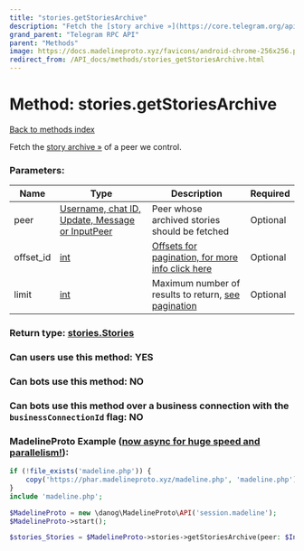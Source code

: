 ```yaml
---
title: "stories.getStoriesArchive"
description: "Fetch the [story archive »](https://core.telegram.org/api/stories#pinned-or-archived-stories) of a peer we control."
grand_parent: "Telegram RPC API"
parent: "Methods"
image: https://docs.madelineproto.xyz/favicons/android-chrome-256x256.png
redirect_from: /API_docs/methods/stories_getStoriesArchive.html
---
```

# Method: stories.getStoriesArchive
[Back to methods index](index.html)



Fetch the [story archive »](https://core.telegram.org/api/stories#pinned-or-archived-stories) of a peer we control.

### Parameters:

| Name     |    Type       | Description | Required |
|----------|---------------|-------------|----------|
|peer|[Username, chat ID, Update, Message or InputPeer](/API_docs/types/InputPeer.html) | Peer whose archived stories should be fetched | Optional|
|offset\_id|[int](/API_docs/types/int.html) | [Offsets for pagination, for more info click here](https://core.telegram.org/api/offsets) | Optional|
|limit|[int](/API_docs/types/int.html) | Maximum number of results to return, [see pagination](https://core.telegram.org/api/offsets) | Optional|


### Return type: [stories.Stories](/API_docs/types/stories.Stories.html)

### Can users use this method: **YES**


### Can bots use this method: **NO**


### Can bots use this method over a business connection with the `businessConnectionId` flag: **NO**


### MadelineProto Example ([now async for huge speed and parallelism!](https://docs.madelineproto.xyz/docs/ASYNC.html)):


```php
if (!file_exists('madeline.php')) {
    copy('https://phar.madelineproto.xyz/madeline.php', 'madeline.php');
}
include 'madeline.php';

$MadelineProto = new \danog\MadelineProto\API('session.madeline');
$MadelineProto->start();

$stories_Stories = $MadelineProto->stories->getStoriesArchive(peer: $InputPeer, offset_id: $int, limit: $int, );
```

